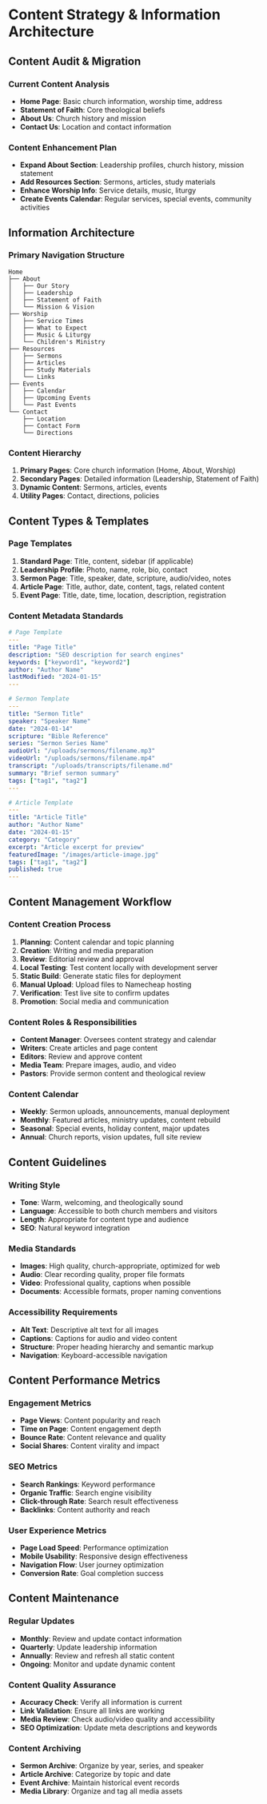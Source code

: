 # Content Strategy & Information Architecture

## Content Audit & Migration

### Current Content Analysis
- **Home Page**: Basic church information, worship time, address
- **Statement of Faith**: Core theological beliefs
- **About Us**: Church history and mission
- **Contact Us**: Location and contact information

### Content Enhancement Plan
- **Expand About Section**: Leadership profiles, church history, mission statement
- **Add Resources Section**: Sermons, articles, study materials
- **Enhance Worship Info**: Service details, music, liturgy
- **Create Events Calendar**: Regular services, special events, community activities

## Information Architecture

### Primary Navigation Structure
```
Home
├── About
│   ├── Our Story
│   ├── Leadership
│   ├── Statement of Faith
│   └── Mission & Vision
├── Worship
│   ├── Service Times
│   ├── What to Expect
│   ├── Music & Liturgy
│   └── Children's Ministry
├── Resources
│   ├── Sermons
│   ├── Articles
│   ├── Study Materials
│   └── Links
├── Events
│   ├── Calendar
│   ├── Upcoming Events
│   └── Past Events
└── Contact
    ├── Location
    ├── Contact Form
    └── Directions
```

### Content Hierarchy
1. **Primary Pages**: Core church information (Home, About, Worship)
2. **Secondary Pages**: Detailed information (Leadership, Statement of Faith)
3. **Dynamic Content**: Sermons, articles, events
4. **Utility Pages**: Contact, directions, policies

## Content Types & Templates

### Page Templates
1. **Standard Page**: Title, content, sidebar (if applicable)
2. **Leadership Profile**: Photo, name, role, bio, contact
3. **Sermon Page**: Title, speaker, date, scripture, audio/video, notes
4. **Article Page**: Title, author, date, content, tags, related content
5. **Event Page**: Title, date, time, location, description, registration

### Content Metadata Standards
```yaml
# Page Template
---
title: "Page Title"
description: "SEO description for search engines"
keywords: ["keyword1", "keyword2"]
author: "Author Name"
lastModified: "2024-01-15"
---

# Sermon Template
---
title: "Sermon Title"
speaker: "Speaker Name"
date: "2024-01-14"
scripture: "Bible Reference"
series: "Sermon Series Name"
audioUrl: "/uploads/sermons/filename.mp3"
videoUrl: "/uploads/sermons/filename.mp4"
transcript: "/uploads/transcripts/filename.md"
summary: "Brief sermon summary"
tags: ["tag1", "tag2"]
---

# Article Template
---
title: "Article Title"
author: "Author Name"
date: "2024-01-15"
category: "Category"
excerpt: "Article excerpt for preview"
featuredImage: "/images/article-image.jpg"
tags: ["tag1", "tag2"]
published: true
---
```

## Content Management Workflow

### Content Creation Process
1. **Planning**: Content calendar and topic planning
2. **Creation**: Writing and media preparation
3. **Review**: Editorial review and approval
4. **Local Testing**: Test content locally with development server
5. **Static Build**: Generate static files for deployment
6. **Manual Upload**: Upload files to Namecheap hosting
7. **Verification**: Test live site to confirm updates
8. **Promotion**: Social media and communication

### Content Roles & Responsibilities
- **Content Manager**: Oversees content strategy and calendar
- **Writers**: Create articles and page content
- **Editors**: Review and approve content
- **Media Team**: Prepare images, audio, and video
- **Pastors**: Provide sermon content and theological review

### Content Calendar
- **Weekly**: Sermon uploads, announcements, manual deployment
- **Monthly**: Featured articles, ministry updates, content rebuild
- **Seasonal**: Special events, holiday content, major updates
- **Annual**: Church reports, vision updates, full site review

## Content Guidelines

### Writing Style
- **Tone**: Warm, welcoming, and theologically sound
- **Language**: Accessible to both church members and visitors
- **Length**: Appropriate for content type and audience
- **SEO**: Natural keyword integration

### Media Standards
- **Images**: High quality, church-appropriate, optimized for web
- **Audio**: Clear recording quality, proper file formats
- **Video**: Professional quality, captions when possible
- **Documents**: Accessible formats, proper naming conventions

### Accessibility Requirements
- **Alt Text**: Descriptive alt text for all images
- **Captions**: Captions for audio and video content
- **Structure**: Proper heading hierarchy and semantic markup
- **Navigation**: Keyboard-accessible navigation

## Content Performance Metrics

### Engagement Metrics
- **Page Views**: Content popularity and reach
- **Time on Page**: Content engagement depth
- **Bounce Rate**: Content relevance and quality
- **Social Shares**: Content virality and impact

### SEO Metrics
- **Search Rankings**: Keyword performance
- **Organic Traffic**: Search engine visibility
- **Click-through Rate**: Search result effectiveness
- **Backlinks**: Content authority and reach

### User Experience Metrics
- **Page Load Speed**: Performance optimization
- **Mobile Usability**: Responsive design effectiveness
- **Navigation Flow**: User journey optimization
- **Conversion Rate**: Goal completion success

## Content Maintenance

### Regular Updates
- **Monthly**: Review and update contact information
- **Quarterly**: Update leadership information
- **Annually**: Review and refresh all static content
- **Ongoing**: Monitor and update dynamic content

### Content Quality Assurance
- **Accuracy Check**: Verify all information is current
- **Link Validation**: Ensure all links are working
- **Media Review**: Check audio/video quality and accessibility
- **SEO Optimization**: Update meta descriptions and keywords

### Content Archiving
- **Sermon Archive**: Organize by year, series, and speaker
- **Article Archive**: Categorize by topic and date
- **Event Archive**: Maintain historical event records
- **Media Library**: Organize and tag all media assets
